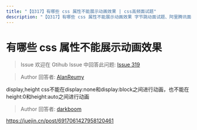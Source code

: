 ```yaml
---
title: "【Q317】有哪些 css 属性不能展示动画效果 | css高频面试题"
description: "【Q317】有哪些 css 属性不能展示动画效果 字节跳动面试题、阿里腾讯面试题、美团小米面试题。"
---
```


# 有哪些 css 属性不能展示动画效果

> Issue
> 欢迎在 Gtihub Issue 中回答此问题: [Issue 319](https://github.com/shfshanyue/Daily-Question/issues/319)

> Author
> 回答者: [AlanReumy](https://github.com/AlanReumy)

display,height
css不能在display:none和display:block之间进行动画，也不能在height:0和height:auto之间进行动画

> Author
> 回答者: [darkboom](https://github.com/darkboom)

https://juejin.cn/post/6917061427958120461
